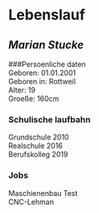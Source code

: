 # Lebenslauf  
## *Marian Stucke*  
###Persoenliche daten  
Geboren: 01.01.2001  
Geboren in: Rottweil  
Alter: 19  
Groeße: 160cm  

### Schulische laufbahn  
Grundschule 2010  
Realschule 2016  
Berufskolleg 2019  

### Jobs  
Maschienenbau Test  
CNC-Lehman  


